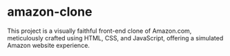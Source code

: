 # amazon-clone
This project is a visually faithful front-end clone of Amazon.com, meticulously crafted using HTML, CSS, and JavaScript, offering a simulated Amazon website experience.
